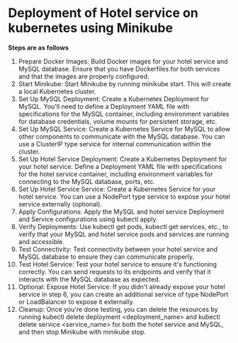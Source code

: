 # Deployment of Hotel service on kubernetes using Minikube 

<b>Steps are as follows</b>

1. Prepare Docker Images: Build Docker images for your hotel service and MySQL database. Ensure that you have Dockerfiles for both services and that the images are properly configured.
2. Start Minikube: Start Minikube by running minikube start. This will create a local Kubernetes cluster.
3. Set Up MySQL Deployment: Create a Kubernetes Deployment for MySQL. You'll need to define a Deployment YAML file with specifications for the MySQL container, including environment variables for database credentials, volume mounts for persistent storage, etc.
4. Set Up MySQL Service: Create a Kubernetes Service for MySQL to allow other components to communicate with the MySQL database. You can use a ClusterIP type service for internal communication within the cluster.
5. Set Up Hotel Service Deployment: Create a Kubernetes Deployment for your hotel service. Define a Deployment YAML file with specifications for the hotel service container, including environment variables for connecting to the MySQL database, ports, etc.
6. Set Up Hotel Service Service: Create a Kubernetes Service for your hotel service. You can use a NodePort type service to expose your hotel service externally (optional).
7. Apply Configurations: Apply the MySQL and hotel service Deployment and Service configurations using kubectl apply.
8. Verify Deployments: Use kubectl get pods, kubectl get services, etc., to verify that your MySQL and hotel service pods and services are running and accessible.
9. Test Connectivity: Test connectivity between your hotel service and MySQL database to ensure they can communicate properly.
10. Test Hotel Service: Test your hotel service to ensure it's functioning correctly. You can send requests to its endpoints and verify that it interacts with the MySQL database as expected.
11. Optional: Expose Hotel Service: If you didn't already expose your hotel service in step 6, you can create an additional service of type NodePort or LoadBalancer to expose it externally.
12. Cleanup: Once you're done testing, you can delete the resources by running kubectl delete deployment <deployment_name> and kubectl delete service <service_name> for both the hotel service and MySQL, and then stop Minikube with minikube stop.